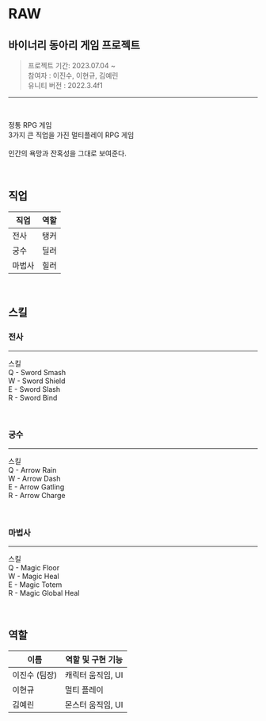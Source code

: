 # RAW

## 바이너리 동아리 게임 프로젝트

> 프로젝트 기간: 2023.07.04 ~ <br>
> 참여자 : 이진수, 이현규, 김예린 <br>
> 유니티 버전 : 2022.3.4f1
--------


<br>

정통 RPG 게임<br>
3가지 큰 직업을 가진 멀티플레이 RPG 게임 <br>
<br>
인간의 욕망과 잔혹성을 그대로 보여준다.

<br>

## 직업
| 직업 | 역할 |
| --- | --- |
| 전사 | 탱커 |
| 궁수 | 딜러 |
| 마법사 | 힐러 |

<br>

## 스킬

### 전사
---

스킬 <br>
Q - Sword Smash <br>
W - Sword Shield <br>
E - Sword Slash <br>
R - Sword Bind <br>

<br>

### 궁수
---

스킬 <br>
Q - Arrow Rain <br>
W - Arrow Dash <br>
E - Arrow Gatling <br>
R - Arrow Charge <br>

<br>

### 마법사
---

스킬 <br>
Q - Magic Floor <br>
W - Magic Heal <br>
E - Magic Totem <br>
R - Magic Global Heal <br>

<br>

## 역할

| 이름 | 역할 및 구현 기능 |
| --- | --- |
| 이진수 (팀장) | 캐릭터 움직임, UI |
| 이현규 | 멀티 플레이 |
| 김예린 | 몬스터 움직임, UI |

